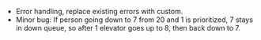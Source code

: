 - Error handling, replace existing errors with custom.
- Minor bug: If person going down to 7 from 20 and 1 is prioritized, 7 stays in down queue, so after 1 elevator goes up to 8, then back down to 7.

